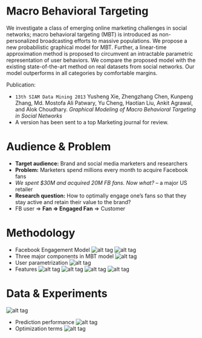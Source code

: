 Macro Behavioral Targeting
==========================

We investigate a class of emerging online marketing challenges in social networks; macro behavioral targeting (MBT) is introduced as non-personalized broadcasting efforts to massive populations. We propose a new probabilistic graphical model for MBT. Further, a linear-time approximation method is proposed to circumvent an intractable parametric representation of user behaviors. We compare the proposed model with the existing state-of-the-art method on real datasets from social networks. Our model outperforms in all categories by comfortable margins.

Publication:
* ``13th SIAM Data Mining 2013`` Yusheng Xie, Zhengzhang Chen, Kunpeng Zhang, Md. Mostofa Ali Patwary, Yu Cheng, Haotian Liu, Ankit Agrawal, and Alok Choudhary. *Graphical Modeling of Macro Behavioral Targeting in Social Networks*
* A version has been sent to a top Marketing journal for review.

Audience & Problem
==================

* **Target audience:** Brand and social media marketers and researchers
* **Problem:** Marketers spend millions every month to acquire Facebook fans
 * *We spent $30M and acquired 20M FB fans. Now what?* – a major US retailer
* **Research question:** How to optimally engage one’s fans so that they stay active and retain their value to the brand?
* FB user => **Fan => Engaged Fan** => Customer

Methodology
===========

* Facebook Engagement Model
![alt tag](https://raw.github.com/yvesx/MacroBehavioralTargeting/master/imgs/1.png)
![alt tag](https://raw.github.com/yvesx/MacroBehavioralTargeting/master/imgs/2.png)
* Three major components in MBT model
![alt tag](https://raw.github.com/yvesx/MacroBehavioralTargeting/master/imgs/3.png)
* User parametrization
![alt tag](https://raw.github.com/yvesx/MacroBehavioralTargeting/master/imgs/4.png)
* Features
![alt tag](https://raw.github.com/yvesx/MacroBehavioralTargeting/master/imgs/5.png)
![alt tag](https://raw.github.com/yvesx/MacroBehavioralTargeting/master/imgs/6.png)
![alt tag](https://raw.github.com/yvesx/MacroBehavioralTargeting/master/imgs/7.png)
![alt tag](https://raw.github.com/yvesx/MacroBehavioralTargeting/master/imgs/viz.png)

Data & Experiments
==================

![alt tag](https://raw.github.com/yvesx/MacroBehavioralTargeting/master/imgs/10.png)
* Prediction performance
![alt tag](https://raw.github.com/yvesx/MacroBehavioralTargeting/master/imgs/11.png)
* Optimization terms
![alt tag](https://raw.github.com/yvesx/MacroBehavioralTargeting/master/imgs/12.png)
